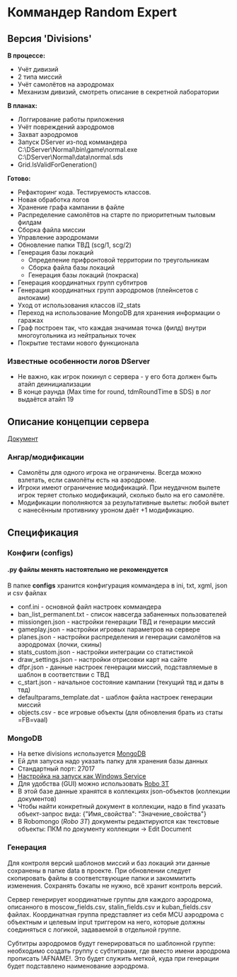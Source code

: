 # Коммандер Random Expert

## Версия 'Divisions'

**В процессе:**

* Учёт дивизий
* 2 типа миссий
* Учёт самолётов на аэродромах
* Механизм дивизий, смотреть описание в секретной лаборатории

**В планах:**

* Логгирование работы приложения
* Учёт повреждений аэродромов
* Захват аэродромов
* Запуск DServer из-под коммандера
  C:\DServer\Normal\bin\game\normal.exe C:\DServer\Normal\data\normal.sds
* Grid.IsValidForGeneration()

**Готово:**

* Рефакторинг кода. Тестируемость классов.
* Новая обработка логов
* Хранение графа кампании в файле
* Распределение самолётов на старте по приоритетным тыловым филдам
* Сборка файла миссии
* Управление аэродромами
* Обновление папки ТВД (scg/1, scg/2)
* Генерация базы локаций
  * Определение прифронтовой территории по треугольникам
  * Сборка файла базы локаций
  * Генерация базы локаций (покраска)
* Генерация координатных групп субтитров
* Генерация координатных групп аэродромов (плейнсетов с анлоками)
* Уход от использования классов il2_stats
* Переход на использование MongoDB для хранения информации о гаражах
* Граф построен так, что каждая значимая точка (филд) внутри многоугольника из нейтральных точек
* Покрытие тестами нового функционала

### Известные особенности логов DServer

* Не важно, как игрок покинул с сервера - у его бота должен быть атайп деинициализации
* В конце раунда (Max time for round, tdmRoundTime в SDS) в лог выдаётся атайп 19

## Описание концепции сервера

[Документ](https://docs.google.com/document/d/19wJ2J6eMQ3f0qdcpgRliBeUqO_iSqaKN_KV1izEkhKU/edit#)

### Ангар/модификации

* Самолёты для одного игрока не ограничены. Всегда можно взлетать, если самолёты есть на аэродроме.
* Игроки имеют ограничение модификаций. При неудачном вылете игрок теряет столько модификаций, сколько было на его самолёте.
* Модификации пополняются за результативные вылеты: любой вылет с нанесённым противнику уроном даёт +1 модификацию.

## Спецификация

### Конфиги (configs)

#### .py файлы менять настоятельно не рекомендуется

В папке **configs** хранится конфигурация коммандера в ini, txt, xgml, json и csv файлах

* conf.ini - основной файл настроек коммандера
* ban_list_permanent.txt - список навсегда забаненных пользователей
* missiongen.json - настройки генерации ТВД и генерации миссий
* gameplay.json - настройки игровых параметров на сервере
* planes.json - настройки распределения и генерации самолётов на аэродромах (лочки, скины)
* stats_custom.json - настройки интеграции со статистикой
* draw_settings.json - настройки отрисовки карт на сайте
* dfpr.json - данные настроек генерации миссий, подставляемые в шаблон в соответствии с ТВД
* c_start.json - начальное состояние кампании (текущий твд и даты в твд)
* defaultparams_template.dat - шаблон файла настроек генерации миссий
* objects.csv - все игровые объекты (для обновления брать из статы =FB=vaal)

### MongoDB

* На ветке divisions используется [MongoDB](https://www.mongodb.com/download-center?jmp=nav#community)
* Ей для запуска надо указать папку для хранения базы данных
* Стандартный порт: 27017
* [Настройка на запуск как Windows Service](https://stackoverflow.com/questions/2438055/how-to-run-mongodb-as-windows-service)
* Для удобства (GUI) можно использовать [Robo 3T](https://robomongo.org)
* В этой базе данные хранятся в коллекциях json-объектов (коллекции документов)
* Чтобы найти конкретный документ в коллекции, надо в find указать объект-запрос вида: {"Имя_свойства": "Значение_свойства"}
* В Robomongo (*Robo 3T*) документы редактируются как текстовые объекты: ПКМ по документу коллекции -> Edit Document

### Генерация

Для контроля версий шаблонов миссий и баз локаций эти данные сохранены в папке data в проекте. При обновлении следует скопировать файлы в соответствующие папки и закоммитить изменения. Сохранять бэкапы не нужно, всё хранит контроль версий.

Сервер генерирует координатные группы для каждого аэродрома, описанного в moscow_fields.csv, stalin_fields.csv и kuban_fields.csv файлах. Координатная группа представляет из себя MCU аэродрома с объектным и целевым input триггером на него, которые должны соединяться с логикой, задаваемой в отдельной группе.

Субтитры аэродромов будут генерироваться по шаблонной группе: необходимо создать группу с субтитрами, где вместо имени аэродрома прописать !AFNAME!. Это будет служить меткой, куда при генерации будет подставлено наименование аэродрома.
